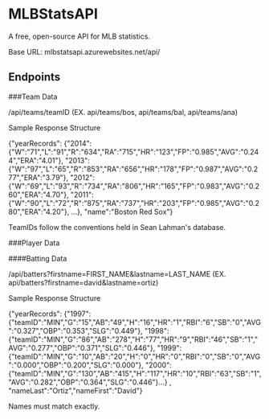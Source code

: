 # MLBStatsAPI
A free, open-source API for MLB statistics.

Base URL: mlbstatsapi.azurewebsites.net/api/

## Endpoints

###Team Data

/api/teams/teamID (EX. api/teams/bos, api/teams/bal, api/teams/ana)

Sample Response Structure

{"yearRecords":
  {"2014":{"W":"71","L":"91","R":"634","RA":"715","HR":"123","FP":"0.985","AVG":"0.244","ERA":"4.01"},
  "2013":{"W":"97","L":"65","R":"853","RA":"656","HR":"178","FP":"0.987","AVG":"0.277","ERA":"3.79"},
  "2012":{"W":"69","L":"93","R":"734","RA":"806","HR":"165","FP":"0.983","AVG":"0.260","ERA":"4.70"},
  "2011":{"W":"90","L":"72","R":"875","RA":"737","HR":"203","FP":"0.985","AVG":"0.280","ERA":"4.20"}, ...},
  "name":"Boston Red Sox"}

TeamIDs follow the conventions held in Sean Lahman's database.

###Player Data

####Batting Data

/api/batters?firstname=FIRST_NAME&lastname=LAST_NAME (EX. api/batters?firstname=david&lastname=ortiz)

Sample Response Structure

{"yearRecords":
  {"1997":{"teamID":"MIN","G":"15","AB":"49","H":"16","HR":"1","RBI":"6","SB":"0","AVG":"0.327","OBP":"0.353","SLG":"0.449"},
  "1998":{"teamID":"MIN","G":"86","AB":"278","H":"77","HR":"9","RBI":"46","SB":"1","AVG":"0.277","OBP":"0.371","SLG":"0.446"},
  "1999":{"teamID":"MIN","G":"10","AB":"20","H":"0","HR":"0","RBI":"0","SB":"0","AVG":"0.000","OBP":"0.200","SLG":"0.000"},
  "2000":{"teamID":"MIN","G":"130","AB":"415","H":"117","HR":"10","RBI":"63","SB":"1","AVG":"0.282","OBP":"0.364","SLG":"0.446"}...} ,
  "nameLast":"Ortiz","nameFirst":"David"}

Names must match exactly.
